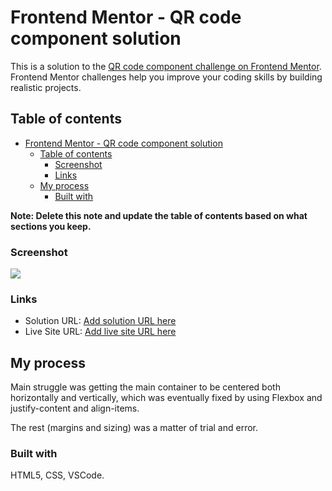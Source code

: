 # Frontend Mentor - QR code component solution

This is a solution to the [QR code component challenge on Frontend Mentor](https://www.frontendmentor.io/challenges/qr-code-component-iux_sIO_H). Frontend Mentor challenges help you improve your coding skills by building realistic projects. 

## Table of contents

- [Frontend Mentor - QR code component solution](#frontend-mentor---qr-code-component-solution)
  - [Table of contents](#table-of-contents)
    - [Screenshot](#screenshot)
    - [Links](#links)
  - [My process](#my-process)
    - [Built with](#built-with)

**Note: Delete this note and update the table of contents based on what sections you keep.**


### Screenshot

![](images/solution.png)

### Links

- Solution URL: [Add solution URL here](https://your-solution-url.com)
- Live Site URL: [Add live site URL here](https://your-live-site-url.com)

## My process

Main struggle was getting the main container to be centered both horizontally and vertically, which was eventually fixed by using Flexbox and justify-content and align-items.

The rest (margins and sizing) was a matter of trial and error.

### Built with

HTML5, CSS, VSCode.


